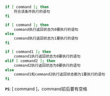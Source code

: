 
```bash
if [ command ]; then
    符合该条件执行的语句
fi
```

```bash
if [ command ]; then
    command执行返回状态为0要执行的语句
else
    command执行返回状态为1要执行的语句
fi
```

```bash
if [ command1 ]; then
    command1执行返回状态为0要执行的语句
elif [ command2 ]; then
    command2执行返回状态为0要执行的语句
else
    command1和command2执行返回状态都为1要执行的语句
fi
```

**`PS`**: [ command ]，command前后要有空格